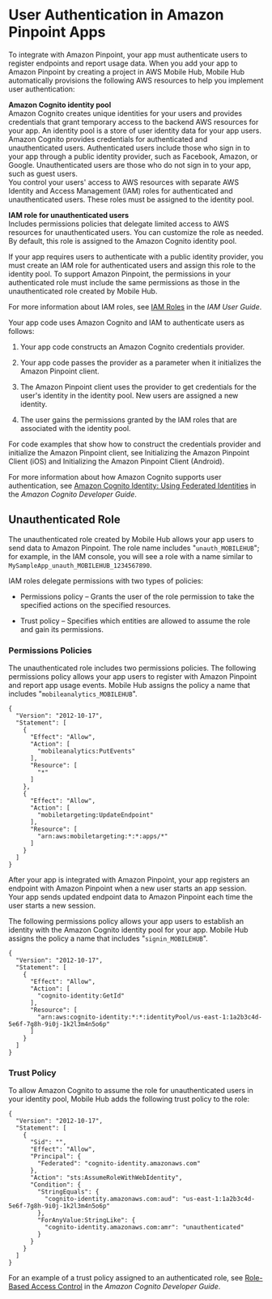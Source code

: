 # User Authentication in Amazon Pinpoint Apps<a name="permissions-authentication"></a>

To integrate with Amazon Pinpoint, your app must authenticate users to register endpoints and report usage data\. When you add your app to Amazon Pinpoint by creating a project in AWS Mobile Hub, Mobile Hub automatically provisions the following AWS resources to help you implement user authentication:

**Amazon Cognito identity pool**  
Amazon Cognito creates unique identities for your users and provides credentials that grant temporary access to the backend AWS resources for your app\. An identity pool is a store of user identity data for your app users\.  
Amazon Cognito provides credentials for authenticated and unauthenticated users\. Authenticated users include those who sign in to your app through a public identity provider, such as Facebook, Amazon, or Google\. Unauthenticated users are those who do not sign in to your app, such as guest users\.  
You control your users' access to AWS resources with separate AWS Identity and Access Management \(IAM\) roles for authenticated and unauthenticated users\. These roles must be assigned to the identity pool\.

**IAM role for unauthenticated users**  
Includes permissions policies that delegate limited access to AWS resources for unauthenticated users\. You can customize the role as needed\. By default, this role is assigned to the Amazon Cognito identity pool\.

If your app requires users to authenticate with a public identity provider, you must create an IAM role for authenticated users and assign this role to the identity pool\. To support Amazon Pinpoint, the permissions in your authenticated role must include the same permissions as those in the unauthenticated role created by Mobile Hub\.

For more information about IAM roles, see [IAM Roles](http://docs.aws.amazon.com/IAM/latest/UserGuide/id_roles.html) in the *IAM User Guide*\.

Your app code uses Amazon Cognito and IAM to authenticate users as follows:

1. Your app code constructs an Amazon Cognito credentials provider\.

1. Your app code passes the provider as a parameter when it initializes the Amazon Pinpoint client\.

1. The Amazon Pinpoint client uses the provider to get credentials for the user's identity in the identity pool\. New users are assigned a new identity\. 

1. The user gains the permissions granted by the IAM roles that are associated with the identity pool\.

For code examples that show how to construct the credentials provider and initialize the Amazon Pinpoint client, see Initializing the Amazon Pinpoint Client \(iOS\) and Initializing the Amazon Pinpoint Client \(Android\)\.

For more information about how Amazon Cognito supports user authentication, see [Amazon Cognito Identity: Using Federated Identities](http://docs.aws.amazon.com/cognito/latest/developerguide/cognito-identity.html) in the *Amazon Cognito Developer Guide*\.

## Unauthenticated Role<a name="permissions-authentication-unauthenticatedrole"></a>

The unauthenticated role created by Mobile Hub allows your app users to send data to Amazon Pinpoint\. The role name includes "`unauth_MOBILEHUB`"; for example, in the IAM console, you will see a role with a name similar to `MySampleApp_unauth_MOBILEHUB_1234567890`\.

IAM roles delegate permissions with two types of policies:

+ Permissions policy – Grants the user of the role permission to take the specified actions on the specified resources\.

+ Trust policy – Specifies which entities are allowed to assume the role and gain its permissions\.

### Permissions Policies<a name="permissions-authentication-unauthenticatedrole-permissionspolicies"></a>

The unauthenticated role includes two permissions policies\. The following permissions policy allows your app users to register with Amazon Pinpoint and report app usage events\. Mobile Hub assigns the policy a name that includes "`mobileanalytics_MOBILEHUB`"\.

```
{
  "Version": "2012-10-17",
  "Statement": [
    {
      "Effect": "Allow",
      "Action": [
        "mobileanalytics:PutEvents"
      ],
      "Resource": [
        "*"
      ]
    },
    {
      "Effect": "Allow",
      "Action": [
        "mobiletargeting:UpdateEndpoint"
      ],
      "Resource": [
        "arn:aws:mobiletargeting:*:*:apps/*"
      ]
    }
  ]
}
```

After your app is integrated with Amazon Pinpoint, your app registers an endpoint with Amazon Pinpoint when a new user starts an app session\. Your app sends updated endpoint data to Amazon Pinpoint each time the user starts a new session\.

The following permissions policy allows your app users to establish an identity with the Amazon Cognito identity pool for your app\. Mobile Hub assigns the policy a name that includes "`signin_MOBILEHUB`"\.

```
{
  "Version": "2012-10-17",
  "Statement": [
    {
      "Effect": "Allow",
      "Action": [
        "cognito-identity:GetId"
      ],
      "Resource": [
        "arn:aws:cognito-identity:*:*:identityPool/us-east-1:1a2b3c4d-5e6f-7g8h-9i0j-1k2l3m4n5o6p"
      ]
    }
  ]
}
```

### Trust Policy<a name="permissions-authentication-unauthenticatedrole-trustpolicy"></a>

To allow Amazon Cognito to assume the role for unauthenticated users in your identity pool, Mobile Hub adds the following trust policy to the role:

```
{
  "Version": "2012-10-17",
  "Statement": [
    {
      "Sid": "",
      "Effect": "Allow",
      "Principal": {
        "Federated": "cognito-identity.amazonaws.com"
      },
      "Action": "sts:AssumeRoleWithWebIdentity",
      "Condition": {
        "StringEquals": {
          "cognito-identity.amazonaws.com:aud": "us-east-1:1a2b3c4d-5e6f-7g8h-9i0j-1k2l3m4n5o6p"
        },
        "ForAnyValue:StringLike": {
          "cognito-identity.amazonaws.com:amr": "unauthenticated"
        }
      }
    }
  ]
}
```

For an example of a trust policy assigned to an authenticated role, see [Role\-Based Access Control](http://docs.aws.amazon.com/cognito/latest/developerguide/role-based-access-control.html) in the *Amazon Cognito Developer Guide*\.